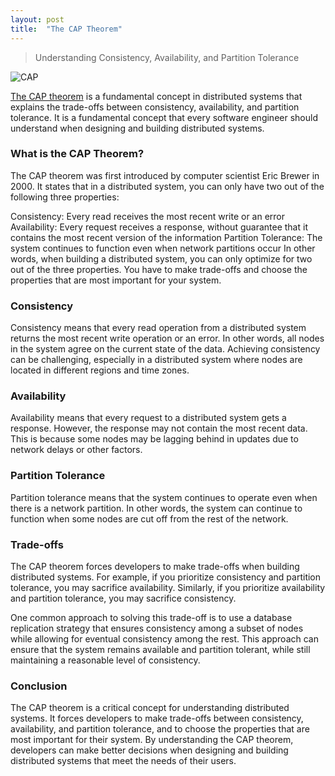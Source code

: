 ```yaml
---
layout: post
title:  "The CAP Theorem"
---
```


> Understanding Consistency, Availability, and Partition Tolerance

![CAP](https://upload.wikimedia.org/wikipedia/commons/c/c6/CAP_Theorem_Venn_Diagram.png)

[The CAP theorem](https://en.wikipedia.org/wiki/CAP_theorem) is a fundamental concept in distributed systems that explains the trade-offs between consistency, availability, and partition tolerance. It is a fundamental concept that every software engineer should understand when designing and building distributed systems.

### What is the CAP Theorem?
The CAP theorem was first introduced by computer scientist Eric Brewer in 2000. It states that in a distributed system, you can only have two out of the following three properties:

Consistency: Every read receives the most recent write or an error
Availability: Every request receives a response, without guarantee that it contains the most recent version of the information
Partition Tolerance: The system continues to function even when network partitions occur
In other words, when building a distributed system, you can only optimize for two out of the three properties. You have to make trade-offs and choose the properties that are most important for your system.

### Consistency
Consistency means that every read operation from a distributed system returns the most recent write operation or an error. In other words, all nodes in the system agree on the current state of the data. Achieving consistency can be challenging, especially in a distributed system where nodes are located in different regions and time zones.

### Availability
Availability means that every request to a distributed system gets a response. However, the response may not contain the most recent data. This is because some nodes may be lagging behind in updates due to network delays or other factors.

### Partition Tolerance
Partition tolerance means that the system continues to operate even when there is a network partition. In other words, the system can continue to function when some nodes are cut off from the rest of the network.

### Trade-offs
The CAP theorem forces developers to make trade-offs when building distributed systems. For example, if you prioritize consistency and partition tolerance, you may sacrifice availability. Similarly, if you prioritize availability and partition tolerance, you may sacrifice consistency.

One common approach to solving this trade-off is to use a database replication strategy that ensures consistency among a subset of nodes while allowing for eventual consistency among the rest. This approach can ensure that the system remains available and partition tolerant, while still maintaining a reasonable level of consistency.

### Conclusion
The CAP theorem is a critical concept for understanding distributed systems. It forces developers to make trade-offs between consistency, availability, and partition tolerance, and to choose the properties that are most important for their system. By understanding the CAP theorem, developers can make better decisions when designing and building distributed systems that meet the needs of their users.